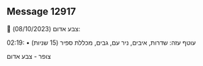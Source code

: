 ## Message 12917

🔴 צבע אדום (08/10/2023):

02:19:
• עוטף עזה: שדרות, איבים, ניר עם, גבים, מכללת ספיר (15 שניות)

צופר - צבע אדום

